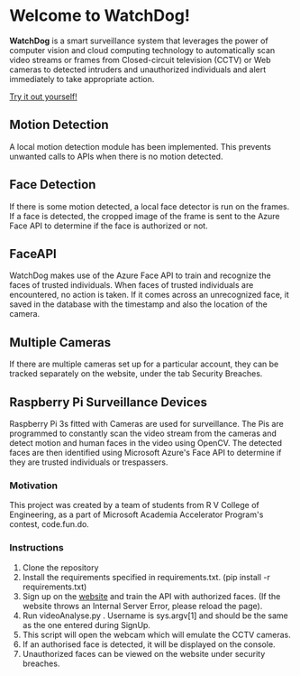 # Welcome to WatchDog!

**WatchDog** is a smart surveillance system that leverages the power of computer vision and cloud computing technology to automatically scan video streams or frames from Closed-circuit television (CCTV) or Web cameras to detected intruders and unauthorized individuals and alert immediately to take appropriate action.

[Try it out yourself!](http://watchdogsok.pythonanywhere.com/)

## Motion Detection 

A local motion detection module has been implemented. This prevents unwanted calls to APIs when there is no motion detected. 

## Face Detection 

If there is some motion detected, a local face detector is run on the frames. If a face is detected, the cropped image of the frame is sent to the Azure Face API to determine if the face is authorized or not. 

## FaceAPI
WatchDog makes use of the Azure Face API to train and recognize the faces of trusted individuals. When faces of trusted individuals are encountered, no action is taken. If it comes across an unrecognized face, it saved in the database with the timestamp and also the location of the camera.  

## Multiple Cameras 

If there are multiple cameras set up for a particular account, they can be tracked separately on the website, under the tab Security Breaches. 


## Raspberry Pi Surveillance Devices
Raspberry Pi 3s fitted with Cameras are used for surveillance. The Pis are programmed to constantly scan the video stream from the cameras and detect motion and human faces in the video using OpenCV. The detected faces are then identified using Microsoft Azure's Face API to determine if they are trusted individuals or trespassers.

### Motivation
This project was created by a team of students from R V College of Engineering, as a part of Microsoft Academia Accelerator Program's contest, code.fun.do.

### Instructions
1. Clone the repository 
2. Install the requirements specified in requirements.txt. (pip install -r requirements.txt)
3. Sign up on the [website](http://watchdogsok.pythonanywhere.com/) and train the API with authorized faces. (If the website throws an Internal Server Error, please reload the page). 
4. Run videoAnalyse.py <username>. Username is sys.argv[1] and should be the same as the one entered during SignUp.
5. This script will open the webcam which will emulate the CCTV cameras.
6. If an authorised face is detected, it will be displayed on the console.
7. Unauthorized faces can be viewed on the website under security breaches.
